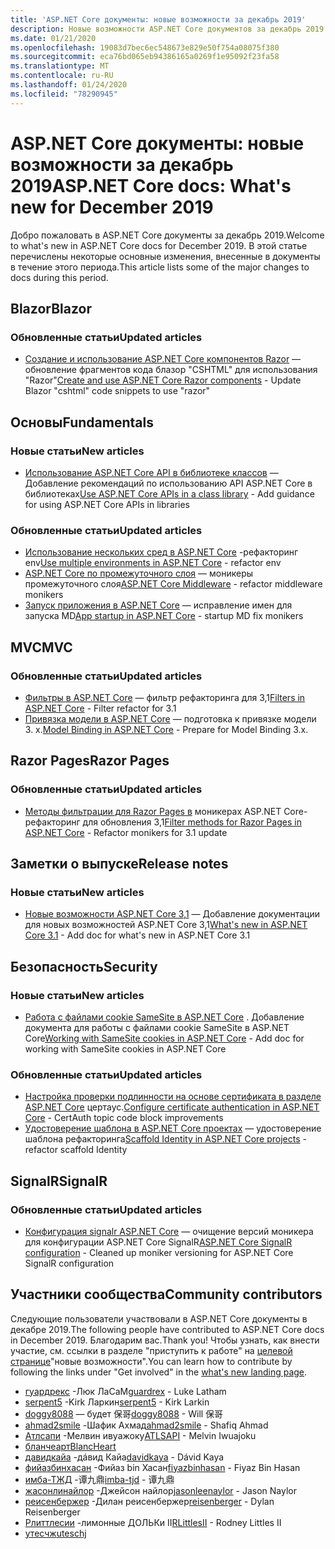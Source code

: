 ```yaml
---
title: 'ASP.NET Core документы: новые возможности за декабрь 2019'
description: Новые возможности ASP.NET Core документов за декабрь 2019.
ms.date: 01/21/2020
ms.openlocfilehash: 19083d7bec6ec548673e829e50f754a08075f380
ms.sourcegitcommit: eca76bd065eb94386165a0269f1e95092f23fa58
ms.translationtype: MT
ms.contentlocale: ru-RU
ms.lasthandoff: 01/24/2020
ms.locfileid: "78290945"
---
```

# <a name="aspnet-core-docs-whats-new-for-december-2019"></a><span data-ttu-id="8dc83-103">ASP.NET Core документы: новые возможности за декабрь 2019</span><span class="sxs-lookup"><span data-stu-id="8dc83-103">ASP.NET Core docs: What's new for December 2019</span></span>

<span data-ttu-id="8dc83-104">Добро пожаловать в ASP.NET Core документы за декабрь 2019.</span><span class="sxs-lookup"><span data-stu-id="8dc83-104">Welcome to what's new in ASP.NET Core docs for December 2019.</span></span> <span data-ttu-id="8dc83-105">В этой статье перечислены некоторые основные изменения, внесенные в документы в течение этого периода.</span><span class="sxs-lookup"><span data-stu-id="8dc83-105">This article lists some of the major changes to docs during this period.</span></span>

## <a name="blazor"></a><span data-ttu-id="8dc83-106">Blazor</span><span class="sxs-lookup"><span data-stu-id="8dc83-106">Blazor</span></span>

### <a name="updated-articles"></a><span data-ttu-id="8dc83-107">Обновленные статьи</span><span class="sxs-lookup"><span data-stu-id="8dc83-107">Updated articles</span></span>

- <span data-ttu-id="8dc83-108">[Создание и использование ASP.NET Core компонентов Razor](../blazor/components.md) — обновление фрагментов кода блазор "CSHTML" для использования "Razor"</span><span class="sxs-lookup"><span data-stu-id="8dc83-108">[Create and use ASP.NET Core Razor components](../blazor/components.md) - Update Blazor "cshtml" code snippets to use "razor"</span></span>

## <a name="fundamentals"></a><span data-ttu-id="8dc83-109">Основы</span><span class="sxs-lookup"><span data-stu-id="8dc83-109">Fundamentals</span></span>

### <a name="new-articles"></a><span data-ttu-id="8dc83-110">Новые статьи</span><span class="sxs-lookup"><span data-stu-id="8dc83-110">New articles</span></span>

- <span data-ttu-id="8dc83-111">[Использование ASP.NET Core API в библиотеке классов](../fundamentals/target-aspnetcore.md) — Добавление рекомендаций по использованию API ASP.NET Core в библиотеках</span><span class="sxs-lookup"><span data-stu-id="8dc83-111">[Use ASP.NET Core APIs in a class library](../fundamentals/target-aspnetcore.md) - Add guidance for using ASP.NET Core APIs in libraries</span></span>

### <a name="updated-articles"></a><span data-ttu-id="8dc83-112">Обновленные статьи</span><span class="sxs-lookup"><span data-stu-id="8dc83-112">Updated articles</span></span>

- <span data-ttu-id="8dc83-113">[Использование нескольких сред в ASP.NET Core](../fundamentals/environments.md) -рефакторинг env</span><span class="sxs-lookup"><span data-stu-id="8dc83-113">[Use multiple environments in ASP.NET Core](../fundamentals/environments.md) - refactor env</span></span>
- <span data-ttu-id="8dc83-114">[ASP.NET Core по промежуточного слоя](../fundamentals/middleware/index.md) — моникеры промежуточного слоя</span><span class="sxs-lookup"><span data-stu-id="8dc83-114">[ASP.NET Core Middleware](../fundamentals/middleware/index.md) - refactor middleware monikers</span></span>
- <span data-ttu-id="8dc83-115">[Запуск приложения в ASP.NET Core](../fundamentals/startup.md) — исправление имен для запуска MD</span><span class="sxs-lookup"><span data-stu-id="8dc83-115">[App startup in ASP.NET Core](../fundamentals/startup.md) - startup MD fix monikers</span></span>

## <a name="mvc"></a><span data-ttu-id="8dc83-116">MVC</span><span class="sxs-lookup"><span data-stu-id="8dc83-116">MVC</span></span>

### <a name="updated-articles"></a><span data-ttu-id="8dc83-117">Обновленные статьи</span><span class="sxs-lookup"><span data-stu-id="8dc83-117">Updated articles</span></span>

- <span data-ttu-id="8dc83-118">[Фильтры в ASP.NET Core](../mvc/controllers/filters.md) — фильтр рефакторинга для 3,1</span><span class="sxs-lookup"><span data-stu-id="8dc83-118">[Filters in ASP.NET Core](../mvc/controllers/filters.md) - Filter refactor for 3.1</span></span>
- <span data-ttu-id="8dc83-119">[Привязка модели в ASP.NET Core](../mvc/models/model-binding.md) — подготовка к привязке модели 3. x.</span><span class="sxs-lookup"><span data-stu-id="8dc83-119">[Model Binding in ASP.NET Core](../mvc/models/model-binding.md) - Prepare for Model Binding 3.x.</span></span>

## <a name="razor-pages"></a><span data-ttu-id="8dc83-120">Razor Pages</span><span class="sxs-lookup"><span data-stu-id="8dc83-120">Razor Pages</span></span>

### <a name="updated-articles"></a><span data-ttu-id="8dc83-121">Обновленные статьи</span><span class="sxs-lookup"><span data-stu-id="8dc83-121">Updated articles</span></span>

- <span data-ttu-id="8dc83-122">[Методы фильтрации для Razor Pages в](../razor-pages/filter.md) моникерах ASP.NET Core-рефакторинг для обновления 3,1</span><span class="sxs-lookup"><span data-stu-id="8dc83-122">[Filter methods for Razor Pages in ASP.NET Core](../razor-pages/filter.md) - Refactor monikers for 3.1 update</span></span>

## <a name="release-notes"></a><span data-ttu-id="8dc83-123">Заметки о выпуске</span><span class="sxs-lookup"><span data-stu-id="8dc83-123">Release notes</span></span>

### <a name="new-articles"></a><span data-ttu-id="8dc83-124">Новые статьи</span><span class="sxs-lookup"><span data-stu-id="8dc83-124">New articles</span></span>

- <span data-ttu-id="8dc83-125">[Новые возможности ASP.NET Core 3,1](../release-notes/aspnetcore-3.1.md) — Добавление документации для новых возможностей ASP.NET Core 3,1</span><span class="sxs-lookup"><span data-stu-id="8dc83-125">[What's new in ASP.NET Core 3.1](../release-notes/aspnetcore-3.1.md) - Add doc for what's new in ASP.NET Core 3.1</span></span>

## <a name="security"></a><span data-ttu-id="8dc83-126">Безопасность</span><span class="sxs-lookup"><span data-stu-id="8dc83-126">Security</span></span>

### <a name="new-articles"></a><span data-ttu-id="8dc83-127">Новые статьи</span><span class="sxs-lookup"><span data-stu-id="8dc83-127">New articles</span></span>

- <span data-ttu-id="8dc83-128">[Работа с файлами cookie SameSite в ASP.NET Core](../security/samesite.md) . Добавление документа для работы с файлами cookie SameSite в ASP.NET Core</span><span class="sxs-lookup"><span data-stu-id="8dc83-128">[Working with SameSite cookies in ASP.NET Core](../security/samesite.md) - Add doc for working with SameSite cookies in ASP.NET Core</span></span>

### <a name="updated-articles"></a><span data-ttu-id="8dc83-129">Обновленные статьи</span><span class="sxs-lookup"><span data-stu-id="8dc83-129">Updated articles</span></span>

- <span data-ttu-id="8dc83-130">[Настройка проверки подлинности на основе сертификата в разделе ASP.NET Core](../security/authentication/certauth.md) цертаус.</span><span class="sxs-lookup"><span data-stu-id="8dc83-130">[Configure certificate authentication in ASP.NET Core](../security/authentication/certauth.md) - CertAuth topic code block improvements</span></span>
- <span data-ttu-id="8dc83-131">[Удостоверение шаблона в ASP.NET Core проектах](../security/authentication/scaffold-identity.md) — удостоверение шаблона рефакторинга</span><span class="sxs-lookup"><span data-stu-id="8dc83-131">[Scaffold Identity in ASP.NET Core projects](../security/authentication/scaffold-identity.md) - refactor scaffold Identity</span></span>

## <a name="signalr"></a><span data-ttu-id="8dc83-132">SignalR</span><span class="sxs-lookup"><span data-stu-id="8dc83-132">SignalR</span></span>

### <a name="updated-articles"></a><span data-ttu-id="8dc83-133">Обновленные статьи</span><span class="sxs-lookup"><span data-stu-id="8dc83-133">Updated articles</span></span>

- <span data-ttu-id="8dc83-134">[Конфигурация signalr ASP.NET Core](../signalr/configuration.md) — очищение версий моникера для конфигурации ASP.NET Core SignalR</span><span class="sxs-lookup"><span data-stu-id="8dc83-134">[ASP.NET Core SignalR configuration](../signalr/configuration.md) - Cleaned up moniker versioning for ASP.NET Core SignalR configuration</span></span>

## <a name="community-contributors"></a><span data-ttu-id="8dc83-135">Участники сообщества</span><span class="sxs-lookup"><span data-stu-id="8dc83-135">Community contributors</span></span>

<span data-ttu-id="8dc83-136">Следующие пользователи участвовали в ASP.NET Core документы в декабре 2019.</span><span class="sxs-lookup"><span data-stu-id="8dc83-136">The following people have contributed to ASP.NET Core docs in December 2019.</span></span> <span data-ttu-id="8dc83-137">Благодарим вас.</span><span class="sxs-lookup"><span data-stu-id="8dc83-137">Thank you!</span></span> <span data-ttu-id="8dc83-138">Чтобы узнать, как внести участие, см. ссылки в разделе "приступить к работе" на [целевой странице](index.yml)"новые возможности".</span><span class="sxs-lookup"><span data-stu-id="8dc83-138">You can learn how to contribute by following the links under "Get involved" in the [what's new landing page](index.yml).</span></span>

- <span data-ttu-id="8dc83-139">[гуардрекс](https://github.com/guardrex) -Люк ЛаСаМ</span><span class="sxs-lookup"><span data-stu-id="8dc83-139">[guardrex](https://github.com/guardrex) - Luke Latham</span></span>
- <span data-ttu-id="8dc83-140">[serpent5](https://github.com/serpent5) -Kirk Ларкин</span><span class="sxs-lookup"><span data-stu-id="8dc83-140">[serpent5](https://github.com/serpent5) - Kirk Larkin</span></span>
- <span data-ttu-id="8dc83-141">[doggy8088](https://github.com/doggy8088) — будет 保哥</span><span class="sxs-lookup"><span data-stu-id="8dc83-141">[doggy8088](https://github.com/doggy8088) - Will 保哥</span></span>
- <span data-ttu-id="8dc83-142">[ahmad2smile](https://github.com/ahmad2smile) -Шафик Ахмад</span><span class="sxs-lookup"><span data-stu-id="8dc83-142">[ahmad2smile](https://github.com/ahmad2smile) - Shafiq Ahmad</span></span>
- <span data-ttu-id="8dc83-143">[Атлсапи](https://github.com/ATLSAPI) -Мелвин ивуажоку</span><span class="sxs-lookup"><span data-stu-id="8dc83-143">[ATLSAPI](https://github.com/ATLSAPI) - Melvin Iwuajoku</span></span>
- [<span data-ttu-id="8dc83-144">бланчеарт</span><span class="sxs-lookup"><span data-stu-id="8dc83-144">BlancHeart</span></span>](https://github.com/BlancHeart) 
- <span data-ttu-id="8dc83-145">[давидкайа](https://github.com/davidkaya) -дáвид Кайа</span><span class="sxs-lookup"><span data-stu-id="8dc83-145">[davidkaya](https://github.com/davidkaya) - Dávid Kaya</span></span>
- <span data-ttu-id="8dc83-146">[фийазбинхасан](https://github.com/fiyazbinhasan) -Фийаз bin Хасан</span><span class="sxs-lookup"><span data-stu-id="8dc83-146">[fiyazbinhasan](https://github.com/fiyazbinhasan) - Fiyaz Bin Hasan</span></span>
- <span data-ttu-id="8dc83-147">[имба-ТЖД](https://github.com/imba-tjd) -谭九鼎</span><span class="sxs-lookup"><span data-stu-id="8dc83-147">[imba-tjd](https://github.com/imba-tjd) - 谭九鼎</span></span>
- <span data-ttu-id="8dc83-148">[жасонлинайлор](https://github.com/jasonleenaylor) -Джейсон найлор</span><span class="sxs-lookup"><span data-stu-id="8dc83-148">[jasonleenaylor](https://github.com/jasonleenaylor) - Jason Naylor</span></span>
- <span data-ttu-id="8dc83-149">[реисенбержер](https://github.com/reisenberger) -Дилан реисенбержер</span><span class="sxs-lookup"><span data-stu-id="8dc83-149">[reisenberger](https://github.com/reisenberger) - Dylan Reisenberger</span></span>
- <span data-ttu-id="8dc83-150">[Рлиттлесии](https://github.com/RLittlesII) -лимонные ДОЛЬКи II</span><span class="sxs-lookup"><span data-stu-id="8dc83-150">[RLittlesII](https://github.com/RLittlesII) - Rodney Littles II</span></span>
- [<span data-ttu-id="8dc83-151">утесчж</span><span class="sxs-lookup"><span data-stu-id="8dc83-151">uteschj</span></span>](https://github.com/uteschj) 
